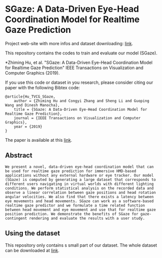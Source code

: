 # SGaze: A Data-Driven Eye-Head Coordination Model for Realtime Gaze Prediction
Project web-site with more infos and dataset downloading: [link](http://cranehzm.github.io/SGaze).


This repository contains the codes to train and evaluate our model (SGaze).


*Zhiming Hu, et al. "SGaze: A Data-Driven Eye-Head Coordination Model for Realtime Gaze Prediction" IEEE Transactions on Visualization and Computer Graphics (2019).

If you use this code or dataset in you research, please consider citing our paper with the following Bibtex code:

```
@article{Hu_TVCG_SGaze, 
    author = {Zhiming Hu and Congyi Zhang and Sheng Li and Guoping Wang and Dinesh Manocha}, 
    title = {SGaze: A Data-Driven Eye-Head Coordination Model for Realtime Gaze Prediction}, 
    journal = {IEEE Transactions on Visualization and Computer Graphics}, 
    year = {2019}
} 
```
The paper is available at this [link](https://ieeexplore.ieee.org/document/8643434).

## Abstract

	We present a novel, data-driven eye-head coordination model that can be used for realtime gaze prediction for immersive HMD-based applications without any external hardware or eye tracker. Our model (SGaze) is computed by generating a large dataset that corresponds to different users navigating in virtual worlds with different lighting conditions. We perform statistical analysis on the recorded data and observe a linear correlation between gaze positions and head rotation angular velocities. We also find that there exists a latency between eye movements and head movements. SGaze can work as a software-based realtime gaze predictor and we formulate a time related function between head movement and eye movement and use that for realtime gaze position prediction. We demonstrate the benefits of SGaze for gaze-contingent rendering and evaluate the results with a user study.
	
## Using the dataset

This repository only contains s small part of our dataset. The whole dataset can be downloaded at [link](http://cranehzm.github.io/SGaze).
